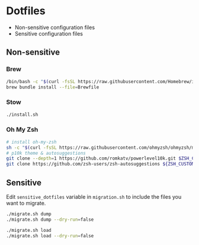# Dotfiles

- Non-sensitive configuration files
- Sensitive configuration files

## Non-sensitive

### Brew

```bash
/bin/bash -c "$(curl -fsSL https://raw.githubusercontent.com/Homebrew/install/HEAD/install.sh)"
brew bundle install --file=Brewfile
```

### Stow

```bash
./install.sh
```

### Oh My Zsh

```bash
# install oh-my-zsh
sh -c "$(curl -fsSL https://raw.githubusercontent.com/ohmyzsh/ohmyzsh/master/tools/install.sh)"
# p10k theme & autosuggestions
git clone --depth=1 https://github.com/romkatv/powerlevel10k.git $ZSH_CUSTOM/themes/powerlevel10k
git clone https://github.com/zsh-users/zsh-autosuggestions ${ZSH_CUSTOM:-~/.oh-my-zsh/custom}/plugins/zsh-autosuggestions
```

## Sensitive

Edit `sensitive_dotfiles` variable in `migration.sh` to include the files you want to migrate.

```bash
./migrate.sh dump
./migrate.sh dump --dry-run=false
```

```bash
./migrate.sh load
./migrate.sh load --dry-run=false
```